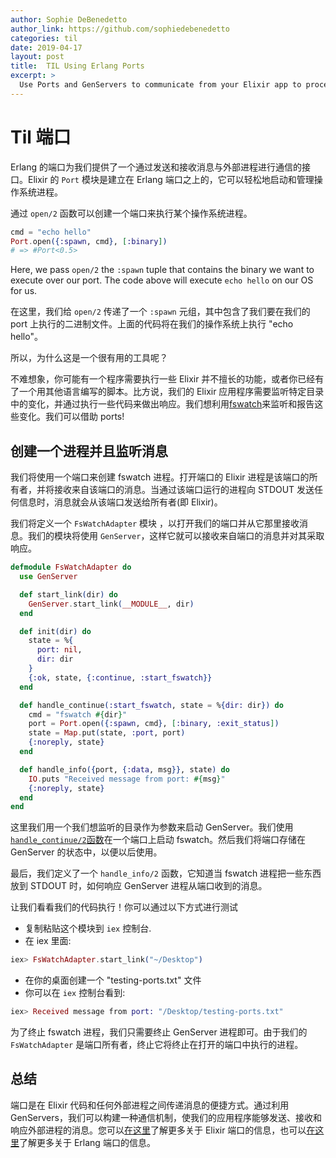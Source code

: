 ```yaml
---
author: Sophie DeBenedetto
author_link: https://github.com/sophiedebenedetto
categories: til
date: 2019-04-17
layout: post
title:  TIL Using Erlang Ports
excerpt: >
  Use Ports and GenServers to communicate from your Elixir app to processes running outside the Erlang VM.
---
```


# Til 端口

Erlang 的端口为我们提供了一个通过发送和接收消息与外部进程进行通信的接口。Elixir 的 `Port` 模块是建立在 Erlang 端口之上的，它可以轻松地启动和管理操作系统进程。

通过 `open/2` 函数可以创建一个端口来执行某个操作系统进程。

```elixir
cmd = "echo hello"
Port.open({:spawn, cmd}, [:binary])
# => #Port<0.5>
```

Here, we pass `open/2` the `:spawn` tuple that contains the binary we want to execute over our port. The code above will execute `echo hello` on our OS for us.

在这里，我们给 `open/2` 传递了一个 `:spawn` 元组，其中包含了我们要在我们的 port 上执行的二进制文件。上面的代码将在我们的操作系统上执行 "echo hello"。

所以，为什么这是一个很有用的工具呢？

不难想象，你可能有一个程序需要执行一些 Elixir 并不擅长的功能，或者你已经有了一个用其他语言编写的脚本。比方说，我们的 Elixir 应用程序需要监听特定目录中的变化，并通过执行一些代码来做出响应。我们想利用[fswatch](https://github.com/emcrisostomo/fswatch)来监听和报告这些变化。我们可以借助 ports!
## 创建一个进程并且监听消息

我们将使用一个端口来创建 fswatch 进程。打开端口的 Elixir 进程是该端口的所有者，并将接收来自该端口的消息。当通过该端口运行的进程向 STDOUT 发送任何信息时，消息就会从该端口发送给所有者(即 Elixir)。

我们将定义一个 `FsWatchAdapter` 模块 ，以打开我们的端口并从它那里接收消息。我们的模块将使用 `GenServer`，这样它就可以接收来自端口的消息并对其采取响应。

```elixir
defmodule FsWatchAdapter do
  use GenServer

  def start_link(dir) do
    GenServer.start_link(__MODULE__, dir)
  end

  def init(dir) do
    state = %{
      port: nil,
      dir: dir
    }
    {:ok, state, {:continue, :start_fswatch}}
  end

  def handle_continue(:start_fswatch, state = %{dir: dir}) do
    cmd = "fswatch #{dir}"
    port = Port.open({:spawn, cmd}, [:binary, :exit_status])
    state = Map.put(state, :port, port)
    {:noreply, state}
  end

  def handle_info({port, {:data, msg}}, state) do
    IO.puts "Received message from port: #{msg}"
    {:noreply, state}
  end
end
```

这里我们用一个我们想监听的目录作为参数来启动 GenServer。我们使用[`handle_continue/2`函数](https://elixirschool.com/blog/til-genserver-handle-continue/)在一个端口上启动 fswatch。然后我们将端口存储在 GenServer 的状态中，以便以后使用。

最后，我们定义了一个 `handle_info/2` 函数，它知道当 fswatch 进程把一些东西放到 STDOUT 时，如何响应 GenServer 进程从端口收到的消息。

让我们看看我们的代码执行！你可以通过以下方式进行测试

* 复制粘贴这个模块到 `iex` 控制台.
* 在 iex 里面:

```elixir
iex> FsWatchAdapter.start_link("~/Desktop")
```

* 在你的桌面创建一个 "testing-ports.txt" 文件
* 你可以在 `iex` 控制台看到:

```elixir
iex> Received message from port: "/Desktop/testing-ports.txt"
```

为了终止 fswatch 进程，我们只需要终止 GenServer 进程即可。由于我们的 `FsWatchAdapter` 是端口所有者，终止它将终止在打开的端口中执行的进程。

## 总结

端口是在 Elixir 代码和任何外部进程之间传递消息的便捷方式。通过利用 GenServers，我们可以构建一种通信机制，使我们的应用程序能够发送、接收和响应外部进程的消息。您可以[在这里](https://hexdocs.pm/elixir/Port.html)了解更多关于 Elixir 端口的信息，也可以[在这里](http://erlang.org/doc/reference_manual/ports.html)了解更多关于 Erlang 端口的信息。
